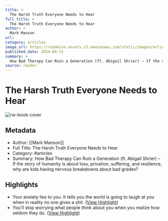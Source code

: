 ```yaml
---
title: >
  The Harsh Truth Everyone Needs to Hear
full_title: >
  The Harsh Truth Everyone Needs to Hear
author: >
  Mark Manson
url: 
category: articles
image_url: https://readwise-assets.s3.amazonaws.com/static/images/article2.74d541386bbf.png
published_date: 2024-04-15
summary: >
  How Bad Therapy Can Ruin a Generation (ft. Abigail Shrier) – If the story of humanity is about loss, privation, suffering, and resilience, why are kids having nervous breakdowns about bad grades?
source: reader
---
```

# The Harsh Truth Everyone Needs to Hear

![rw-book-cover](https://readwise-assets.s3.amazonaws.com/static/images/article2.74d541386bbf.png)

## Metadata
- Author: [[Mark Manson]]
- Full Title: The Harsh Truth Everyone Needs to Hear
- Category: #articles
- Summary: How Bad Therapy Can Ruin a Generation (ft. Abigail Shrier) – If the story of humanity is about loss, privation, suffering, and resilience, why are kids having nervous breakdowns about bad grades?

## Highlights
- Your anxiety lies to you. It tells you the world is going to laugh at you when in reality no one gives a shit. ([View Highlight](https://read.readwise.io/read/01hvhg3d7zyjdptbccr6p68tzn))
- You’ll stop worrying what people think about you when you realize how seldom they do. ([View Highlight](https://read.readwise.io/read/01hvhg3vtebv9xanc64j150w8r))


